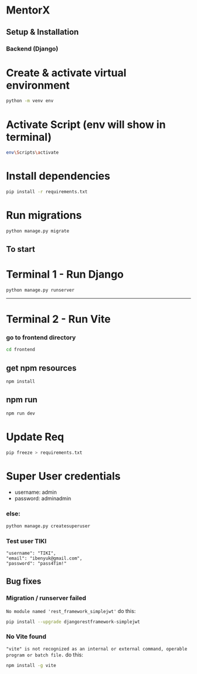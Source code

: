# MentorX

## Setup & Installation

### Backend (Django)

# Create & activate virtual environment

```bash 
python -m venv env
```

# Activate Script (env will show in terminal)

```bash
env\Scripts\activate 
```

# Install dependencies

```bash
pip install -r requirements.txt
```

# Run migrations

```bash
python manage.py migrate
```

## To start

# Terminal 1 - Run Django

```bash
python manage.py runserver
```

--- 

# Terminal 2 - Run Vite

### go to frontend directory

```bash
cd frontend
```

## get npm resources

```bash
npm install
```

## npm run

```bash
npm run dev
```

# Update Req

```bash
pip freeze > requirements.txt
```

# Super User credentials

- username: admin
- password: adminadmin

### else:

```bash
python manage.py createsuperuser
```

### Test user TIKI

    "username": "TIKI",
    "email": "ibenyuk@gmail.com",
    "password": "pass4Tim!"

## Bug fixes

### Migration / runserver failed

```No module named 'rest_framework_simplejwt'```
do this:

```bash
pip install --upgrade djangorestframework-simplejwt
```

### No Vite found

```"vite" is not recognized as an internal or external command, operable program or batch file.```
do this:

```bash
npm install -g vite
```